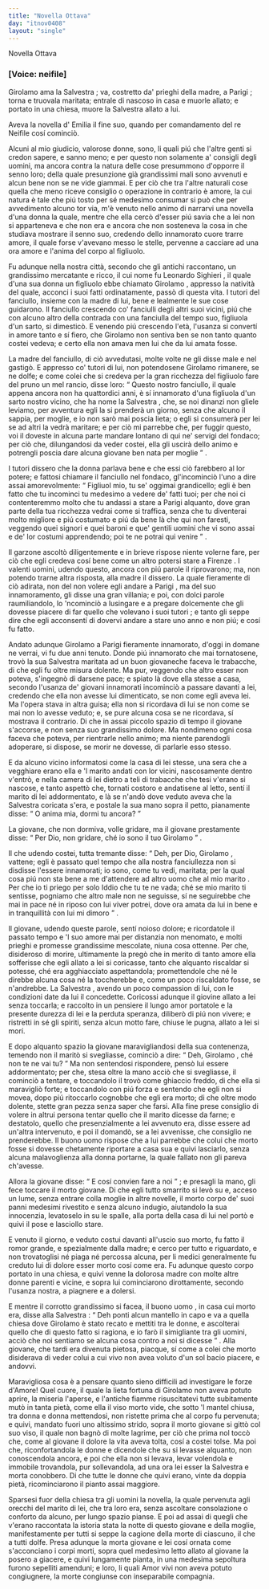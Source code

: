 ```yaml
---
title: "Novella Ottava"
day: "itnov0408"
layout: "single"
---
```

<html>
 <head>
 </head>
 <body>
  <div id="nov0408" type="novella" who="neifile">
   <head>
    Novella Ottava
   </head>
   <p>
    <h3>
     [Voice: neifile]
    </h3>
   </p>
   <argument>
    <p>
     <milestone id="p04080001"/>
     <name persref="girolamo" type="person">
      Girolamo
     </name>
     ama la
     <name persref="salvestra" type="person">
      Salvestra
     </name>
     ; va, costretto da' prieghi della madre, a
     <name placeref="parigi" type="place">
      Parigi
     </name>
     ; torna e truovala maritata; entrale di nascoso in casa e muorle allato; e portato in una chiesa, muore la
     <name persref="salvestra" type="person">
      Salvestra
     </name>
     allato a lui.
    </p>
   </argument>
   <div3 type="commentary" who="author">
    <p>
     <milestone id="p04080002"/>
     Aveva la novella d'
     <name persref="emilia" type="person">
      Emilia
     </name>
     il fine suo, quando per comandamento del re
     <name persref="neifile" type="person">
      Neifile
     </name>
     cos&iacute; cominci&ograve;.
    </p>
   </div3>
   <div3 type="commentary" who="neifile">
    <p>
     <milestone id="p04080003"/>
     Alcuni al mio giudicio, valorose donne, sono, li quali pi&uacute; che l'altre genti si credon sapere, e sanno meno; e per questo non solamente a' consigli degli uomini, ma ancora contra la natura delle cose presummono d'opporre il senno loro; della quale presunzione gi&agrave; grandissimi mali sono avvenuti e alcun bene non se ne vide giammai.
     <milestone id="p04080004"/>
     E per ci&ograve; che tra l'altre naturali cose quella che meno riceve consiglio o operazione in contrario &egrave; amore, la cui natura &egrave; tale che pi&uacute; tosto per s&eacute; medesimo consumar si pu&ograve; che per avvedimento alcuno tor via, m'&egrave; venuto nello animo di narrarvi una novella d'una donna la quale, mentre che ella cerc&ograve; d'esser pi&uacute; savia che a lei non si apparteneva e che non era e ancora che non sosteneva la cosa in che studiava mostrare il senno suo, credendo dello innamorato cuore trarre amore, il quale forse v'avevano messo le stelle, pervenne a cacciare ad una ora amore e l'anima del corpo al figliuolo.
    </p>
   </div3>
   <p>
    <milestone id="p04080005"/>
    Fu adunque nella nostra citt&agrave;, secondo che gli antichi raccontano, un grandissimo mercatante e ricco, il cui nome fu
    <name persref="leonardosighieri" type="person">
     Leonardo Sighieri
    </name>
    , il quale d'una sua donna un figliuolo ebbe chiamato
    <name persref="girolamo" type="person">
     Girolamo
    </name>
    , appresso la nativit&agrave; del quale, acconci i suoi fatti ordinatamente, pass&ograve; di questa vita. I tutori del fanciullo, insieme con la madre di lui, bene e lealmente le sue cose guidarono.
    <milestone id="p04080006"/>
    Il fanciullo crescendo co' fanciulli degli altri suoi vicini, pi&uacute; che con alcuno altro della contrada con una fanciulla del tempo suo, figliuola d'un sarto, si dimestic&ograve;. E venendo pi&uacute; crescendo l'et&agrave;, l'usanza si convert&iacute; in amore tanto e s&iacute; fiero, che
    <name persref="girolamo" type="person">
     Girolamo
    </name>
    non sentiva ben se non tanto quanto costei vedeva; e certo ella non amava men lui che da lui amata fosse.
   </p>
   <p>
    <milestone id="p04080007"/>
    La
    <name persref="madre-0408" type="person">
     madre
    </name>
    del fanciullo, di ci&ograve; avvedutasi, molte volte ne gli disse male e nel gastig&ograve;. E appresso co'
    <name persref="tutori-0408" type="person">
     tutori
    </name>
    di lui, non potendosene
    <name persref="girolamo" type="person">
     Girolamo
    </name>
    rimanere, se ne dolfe; e come colei che si credeva per la gran ricchezza del figliuolo fare del pruno un mel rancio, disse loro:
    <milestone id="p04080008"/>
    <q direct="unspecified" who="madre-0408">
     Questo nostro fanciullo, il quale appena ancora non ha quattordici anni, &egrave; s&iacute; innamorato d'una figliuola d'un sarto nostro vicino, che ha nome la
     <name persref="salvestra" type="person">
      Salvestra
     </name>
     , che, se noi dinanzi non gliele leviamo, per avventura egli la si prender&agrave; un giorno, senza che alcuno il sappia, per moglie, e io non sar&ograve; mai poscia lieta; o egli si consumer&agrave; per lei se ad altri la vedr&agrave; maritare;
     <milestone id="p04080009"/>
     e per ci&ograve; mi parrebbe che, per fuggir questo, voi il doveste in alcuna parte mandare lontano di qui ne' servigi del fondaco; per ci&ograve; che, dilungandosi da veder costei, ella gli uscir&agrave; dello animo e potrengli poscia dare alcuna giovane ben nata per moglie
    </q>
    .
   </p>
   <p>
    <milestone id="p04080010"/>
    I
    <name persref="tutori-0408" type="person">
     tutori
    </name>
    dissero che la donna parlava bene e che essi ci&ograve; farebbero al lor potere; e fattosi chiamare il fanciullo nel fondaco, gl'incominci&ograve; l'uno a dire assai amorevolmente:
    <milestone id="p04080011"/>
    <q direct="unspecified" who="tutori-0408">
     Figliuol mio, tu se' oggimai grandicello; egli &egrave; ben fatto che tu incominci tu medesimo a vedere de' fatti tuoi; per che noi ci contenteremmo molto che tu andassi a stare a
     <name placeref="parigi" type="place">
      Parigi
     </name>
     alquanto, dove gran parte della tua ricchezza vedrai come si traffica, senza che tu diventerai molto migliore e pi&uacute; costumato e pi&uacute; da bene l&agrave; che qui non faresti, veggendo quei signori e quei baroni e que' gentili uomini che vi sono assai e de' lor costumi apprendendo; poi te ne potrai qui venire
    </q>
    .
   </p>
   <p>
    <milestone id="p04080012"/>
    Il garzone ascolt&ograve; diligentemente e in brieve rispose niente volerne fare, per ci&ograve; che egli credeva cos&iacute; bene come un altro potersi stare a
    <name placeref="firenze" type="place">
     Firenze
    </name>
    . I valenti uomini, udendo questo, ancora con pi&uacute; parole il riprovarono; ma, non potendo trarne altra risposta, alla madre il dissero.
    <milestone id="p04080013"/>
    La quale fieramente di ci&ograve; adirata, non del non volere egli andare a
    <name placeref="parigi" type="place">
     Parigi
    </name>
    , ma del suo innamoramento, gli disse una gran villania; e poi, con dolci parole raumiliandolo, lo 'ncominci&ograve; a lusingare e a pregare dolcemente che gli dovesse piacere di far quello che volevano i suoi
    <name persref="tutori-0408" type="person">
     tutori
    </name>
    ; e tanto gli seppe dire che egli acconsent&iacute; di dovervi andare a stare uno anno e non pi&uacute;; e cos&iacute; fu fatto.
   </p>
   <p>
    <milestone id="p04080014"/>
    Andato adunque
    <name persref="girolamo" type="person">
     Girolamo
    </name>
    a
    <name placeref="parigi" type="place">
     Parigi
    </name>
    fieramente innamorato, d'oggi in domane ne verrai, vi fu due anni tenuto. Donde pi&uacute; innamorato che mai tornatosene, trov&ograve; la sua
    <name persref="salvestra" type="person">
     Salvestra
    </name>
    maritata ad un buon giovaneche faceva le trabacche, di che egli fu oltre misura dolente.
    <milestone id="p04080015"/>
    Ma pur, veggendo che altro esser non poteva, s'ingegn&ograve; di darsene pace; e spiato l&agrave; dove ella stesse a casa, secondo l'usanza de' giovani innamorati incominci&ograve; a passare davanti a lei, credendo che ella non avesse lui dimenticato, se non come egli aveva lei. Ma l'opera stava in altra guisa; ella non si ricordava di lui se non come se mai non lo avesse veduto; e, se pure alcuna cosa se ne ricordava, s&iacute; mostrava il contrario.
    <milestone id="p04080016"/>
    Di che in assai piccolo spazio di tempo il giovane s'accorse, e non senza suo grandissimo dolore. Ma nondimeno ogni cosa faceva che poteva, per rientrarle nello animo; ma niente parendogli adoperare, si dispose, se morir ne dovesse, di parlarle esso stesso.
   </p>
   <p>
    <milestone id="p04080017"/>
    E da alcuno vicino informatosi come la casa di lei stesse, una sera che a vegghiare erano ella e 'l
    <name persref="marito-0408" type="person">
     marito
    </name>
    andati con lor vicini, nascosamente dentro v'entr&ograve;, e nella camera di lei dietro a teli di trabacche che tesi v'erano si nascose, e tanto aspett&ograve; che, tornati costoro e andatisene al letto, sent&iacute; il
    <name persref="marito-0408" type="person">
     marito
    </name>
    di lei addormentato, e l&agrave; se n'and&ograve; dove veduto aveva che la
    <name persref="salvestra" type="person">
     Salvestra
    </name>
    coricata s'era, e postale la sua mano sopra il petto, pianamente disse:
    <q direct="unspecified" who="girolamo">
     O anima mia, dormi tu ancora?
    </q>
   </p>
   <p>
    <milestone id="p04080018"/>
    La giovane, che non dormiva, volle gridare, ma il giovane prestamente disse:
    <q direct="unspecified" who="girolamo">
     Per Dio, non gridare, ch&eacute; io sono il tuo
     <name persref="girolamo" type="person">
      Girolamo
     </name>
    </q>
    .
   </p>
   <p>
    <milestone id="p04080019"/>
    Il che udendo costei, tutta tremante disse:
    <q direct="unspecified" who="salvestra">
     Deh, per Dio,
     <name persref="girolamo" type="person">
      Girolamo
     </name>
     , vattene; egli &egrave; passato quel tempo che alla nostra fanciullezza non si disdisse l'essere innamorati; io sono, come tu vedi, maritata; per la qual cosa pi&uacute; non sta bene a me d'attendere ad altro uomo che al mio
     <name persref="marito-0408" type="person">
      marito
     </name>
     .
     <milestone id="p04080020"/>
     Per che io ti priego per solo Iddio che tu te ne vada; ch&eacute; se mio
     <name persref="marito-0408" type="person">
      marito
     </name>
     ti sentisse, pogniamo che altro male non ne seguisse, s&iacute; ne seguirebbe che mai in pace n&eacute; in riposo con lui viver potrei, dove ora amata da lui in bene e in tranquillit&agrave; con lui mi dimoro
    </q>
    .
   </p>
   <p>
    <milestone id="p04080021"/>
    Il giovane, udendo queste parole, sent&iacute; noioso dolore; e ricordatole il passato tempo e 'l suo amore mai per distanzia non menomato, e molti prieghi e promesse grandissime mescolate, niuna cosa ottenne.
    <milestone id="p04080022"/>
    Per che, disideroso di morire, ultimamente la preg&ograve; che in merito di tanto amore ella sofferisse che egli allato a lei si coricasse, tanto che alquanto riscaldar si potesse, ch&eacute; era agghiacciato aspettandola; promettendole che n&eacute; le direbbe alcuna cosa n&eacute; la toccherebbe e, come un poco riscaldato fosse, se n'andrebbe.
    <milestone id="p04080023"/>
    La
    <name persref="salvestra" type="person">
     Salvestra
    </name>
    , avendo un poco compassion di lui, con le condizioni date da lui il concedette. Coricossi adunque il giovine allato a lei senza toccarla; e raccolto in un pensiere il lungo amor portatole e la presente durezza di lei e la perduta speranza, diliber&ograve; di pi&uacute; non vivere; e ristretti in s&eacute; gli spiriti, senza alcun motto fare, chiuse le pugna, allato a lei si mor&iacute;.
   </p>
   <p>
    <milestone id="p04080024"/>
    E dopo alquanto spazio la giovane maravigliandosi della sua contenenza, temendo non il marit&ograve; si svegliasse, cominci&ograve; a dire:
    <q direct="unspecified" who="salvestra">
     Deh,
     <name persref="girolamo" type="person">
      Girolamo
     </name>
     , ch&eacute; non te ne vai tu?
    </q>
    <milestone id="p04080025"/>
    Ma non sentendosi rispondere, pens&ograve; lui essere addormentato; per che, stesa oltre la mano acci&ograve; che si svegliasse, il cominci&ograve; a tentare, e toccandolo il trov&ograve; come ghiaccio freddo, di che ella si maravigli&ograve; forte; e toccandolo con pi&uacute; forza e sentendo che egli non si movea, dopo pi&uacute; ritoccarlo cognobbe che egli era morto; di che oltre modo dolente, stette gran pezza senza saper che farsi.
    <milestone id="p04080026"/>
    Alla fine prese consiglio di volere in altrui persona tentar quello che il
    <name persref="marito-0408" type="person">
     marito
    </name>
    dicesse da farne; e destatolo, quello che presenzialmente a lei avvenuto era, disse essere ad un'altra intervenuto, e poi il domand&ograve;, se a lei avvenisse, che consiglio ne prenderebbe.
    <milestone id="p04080027"/>
    Il buono uomo rispose che a lui parrebbe che colui che morto fosse si dovesse chetamente riportare a casa sua e quivi lasciarlo, senza alcuna malavoglienza alla donna portarne, la quale fallato non gli pareva ch'avesse.
   </p>
   <p>
    <milestone id="p04080028"/>
    Allora la giovane disse:
    <q direct="unspecified" who="salvestra">
     E cos&iacute; convien fare a noi
    </q>
    ; e presagli la mano, gli fece toccare il morto giovane. Di che egli tutto smarrito si lev&ograve; su e, acceso un lume, senza entrare colla moglie in altre novelle, il morto corpo de' suoi panni medesimi rivestito e senza alcuno indugio, aiutandolo la sua innocenzia, levatoselo in su le spalle, alla porta della casa di lui nel port&ograve; e quivi il pose e lasciollo stare.
   </p>
   <p>
    <milestone id="p04080029"/>
    E venuto il giorno, e veduto costui davanti all'uscio suo morto, fu fatto il romor grande, e spezialmente dalla madre; e cerco per tutto e riguardato, e non trovatoglisi n&eacute; piaga n&eacute; percossa alcuna, per li medici generalmente fu creduto lui di dolore esser morto cos&iacute; come era. Fu adunque questo corpo portato in una chiesa, e quivi venne la dolorosa madre con molte altre donne parenti e vicine, e sopra lui cominciarono dirottamente, secondo l'usanza nostra, a piagnere e a dolersi.
   </p>
   <p>
    <milestone id="p04080030"/>
    E mentre il corrotto grandissimo si facea, il
    <name persref="marito-0408" type="person">
     buono uomo
    </name>
    , in casa cui morto era, disse alla
    <name persref="salvestra" type="person">
     Salvestra
    </name>
    :
    <q direct="unspecified" who="marito-0408">
     Deh ponti alcun mantello in capo e va a quella chiesa dove
     <name persref="girolamo" type="person">
      Girolamo
     </name>
     &egrave; stato recato e mettiti tra le donne, e ascolterai quello che di questo fatto si ragiona, e io far&ograve; il simigliante tra gli uomini, acci&ograve; che noi sentiamo se alcuna cosa contro a noi si dicesse
    </q>
    .
    <milestone id="p04080031"/>
    Alla giovane, che tardi era divenuta pietosa, piacque, s&iacute; come a colei che morto disiderava di veder colui a cui vivo non avea voluto d'un sol bacio piacere, e andovvi.
   </p>
   <p>
    <milestone id="p04080032"/>
    Maravigliosa cosa &egrave; a pensare quanto sieno difficili ad investigare le forze d'Amore! Quel cuore, il quale la lieta fortuna di
    <name persref="girolamo" type="person">
     Girolamo
    </name>
    non aveva potuto aprire, la miseria l'aperse, e l'antiche fiamme risuscitatevi tutte subitamente mut&ograve; in tanta piet&agrave;, come ella il viso morto vide, che sotto 'l mantel chiusa, tra donna e donna mettendosi, non ristette prima che al corpo fu pervenuta; e quivi, mandato fuori uno altissimo strido, sopra il morto giovane si gitt&ograve; col suo viso, il quale non bagn&ograve; di molte lagrime, per ci&ograve; che prima nol tocc&ograve; che, come al giovane il dolore la vita aveva tolta, cos&iacute; a costei tolse.
    <milestone id="p04080033"/>
    Ma poi che, riconfortandola le donne e dicendole che su si levasse alquanto, non conoscendola ancora, e poi che ella non si levava, levar volendola e immobile trovandola, pur sollevandola, ad una ora lei esser la
    <name persref="salvestra" type="person">
     Salvestra
    </name>
    e morta conobbero. Di che tutte le donne che quivi erano, vinte da doppia piet&agrave;, ricominciarono il pianto assai maggiore.
   </p>
   <p>
    <milestone id="p04080034"/>
    Sparsesi fuor della chiesa tra gli uomini la novella, la quale pervenuta agli orecchi del
    <name persref="marito-0408" type="person">
     marito
    </name>
    di lei, che tra loro era, senza ascoltare consolazione o conforto da alcuno, per lungo spazio pianse. E poi ad assai di quegli che v'erano raccontata la istoria stata la notte di questo giovane e della moglie, manifestamente per tutti si seppe la cagione della morte di ciascuno, il che a tutti dolfe.
    <milestone id="p04080035"/>
    Presa adunque la morta giovane e lei cos&iacute; ornata come s'acconciano i corpi morti, sopra quel medesimo letto allato al giovane la posero a giacere, e quivi lungamente pianta, in una medesima sepoltura furono sepelliti amenduni; e loro, li quali Amor vivi non aveva potuto congiugnere, la morte congiunse con inseparabile compagnia.
   </p>
  </div>
 </body>
</html>